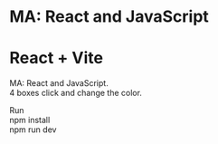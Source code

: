 # MA: React and JavaScript 
# React + Vite

MA: React and JavaScript.<br/>
4 boxes click and change the color.

<div>
Run<br/>
npm install<br/>
npm run dev
<div/>

